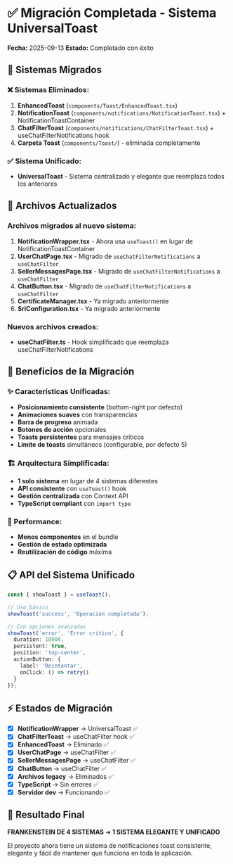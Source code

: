 # ✅ Migración Completada - Sistema UniversalToast

**Fecha:** 2025-09-13
**Estado:** Completado con éxito

## 🔄 Sistemas Migrados

### ❌ Sistemas Eliminados:
1. **EnhancedToast** (`components/Toast/EnhancedToast.tsx`)
2. **NotificationToast** (`components/notifications/NotificationToast.tsx`) + NotificationToastContainer
3. **ChatFilterToast** (`components/notifications/ChatFilterToast.tsx`) + useChatFilterNotifications hook
4. **Carpeta Toast** (`components/Toast/`) - eliminada completamente

### ✅ Sistema Unificado:
- **UniversalToast** - Sistema centralizado y elegante que reemplaza todos los anteriores

## 📝 Archivos Actualizados

### Archivos migrados al nuevo sistema:
1. **NotificationWrapper.tsx** - Ahora usa `useToast()` en lugar de NotificationToastContainer
2. **UserChatPage.tsx** - Migrado de `useChatFilterNotifications` a `useChatFilter`
3. **SellerMessagesPage.tsx** - Migrado de `useChatFilterNotifications` a `useChatFilter`
4. **ChatButton.tsx** - Migrado de `useChatFilterNotifications` a `useChatFilter`
5. **CertificateManager.tsx** - Ya migrado anteriormente
6. **SriConfiguration.tsx** - Ya migrado anteriormente

### Nuevos archivos creados:
- **useChatFilter.ts** - Hook simplificado que reemplaza useChatFilterNotifications

## 🎯 Beneficios de la Migración

### ✨ Características Unificadas:
- **Posicionamiento consistente** (bottom-right por defecto)
- **Animaciones suaves** con transparencias
- **Barra de progreso** animada
- **Botones de acción** opcionales
- **Toasts persistentes** para mensajes críticos
- **Límite de toasts** simultáneos (configurable, por defecto 5)

### 🏗️ Arquitectura Simplificada:
- **1 solo sistema** en lugar de 4 sistemas diferentes
- **API consistente** con `useToast()` hook
- **Gestión centralizada** con Context API
- **TypeScript compliant** con `import type`

### 🚀 Performance:
- **Menos componentes** en el bundle
- **Gestión de estado optimizada**
- **Reutilización de código** máxima

## 📋 API del Sistema Unificado

```typescript
const { showToast } = useToast();

// Uso básico
showToast('success', 'Operación completada');

// Con opciones avanzadas
showToast('error', 'Error crítico', {
  duration: 10000,
  persistent: true,
  position: 'top-center',
  actionButton: {
    label: 'Reintentar',
    onClick: () => retry()
  }
});
```

## ⚡ Estados de Migración

- [x] **NotificationWrapper** → UniversalToast ✅
- [x] **ChatFilterToast** → useChatFilter hook ✅
- [x] **EnhancedToast** → Eliminado ✅
- [x] **UserChatPage** → useChatFilter ✅
- [x] **SellerMessagesPage** → useChatFilter ✅
- [x] **ChatButton** → useChatFilter ✅
- [x] **Archivos legacy** → Eliminados ✅
- [x] **TypeScript** → Sin errores ✅
- [x] **Servidor dev** → Funcionando ✅

## 🎉 Resultado Final

**FRANKENSTEIN DE 4 SISTEMAS** ➜ **1 SISTEMA ELEGANTE Y UNIFICADO**

El proyecto ahora tiene un sistema de notificaciones toast consistente, elegante y fácil de mantener que funciona en toda la aplicación.